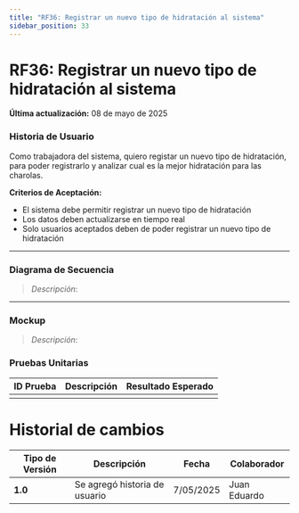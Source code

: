 ```yaml
---
title: "RF36: Registrar un nuevo tipo de hidratación al sistema"  
sidebar_position: 33
---
```


# RF36: Registrar un nuevo tipo de hidratación al sistema

**Última actualización:** 08 de mayo de 2025

### Historia de Usuario
Como trabajadora del sistema, quiero registar un nuevo tipo de hidratación, para poder registrarlo y analizar cual es la mejor hidratación para las charolas.

  **Criterios de Aceptación:**
  - El sistema debe permitir registrar un nuevo tipo de hidratación
  - Los datos deben actualizarse en tiempo real
  - Solo usuarios aceptados deben de poder registrar un nuevo tipo de hidratación

---

### Diagrama de Secuencia

> *Descripción*: 

---

### Mockup

> *Descripción*:

### Pruebas Unitarias 

| ID Prueba  | Descripción                                               | Resultado Esperado  |
|------------|-----------------------------------------------------------|---------------------|
|            | 	                                                         |                     |

# Historial de cambios
| **Tipo de Versión** | **Descripción**                      | **Fecha** | **Colaborador**   |
| ------------------- | ------------------------------------ | --------- | ----------------- |
| **1.0**             | Se agregó historia de usuario        | 7/05/2025 | Juan Eduardo      |